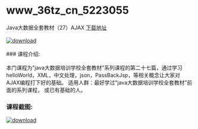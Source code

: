 # www_36tz_cn_5223055
Java大数据全套教材（27）AJAX
[下载地址](http://www.36tz.cn/article/5223055 "下载地址")
<br/></br>[![download](http://36tz.cn/muke_img/2022_03_1-7.png "下载地址")](http://www.36tz.cn/article/5223055 "下载地址")
<br/></br>### 课程介绍:<br/></br>本门课程为"java大数据培训学校全套教材"系列课程的第二十七篇，通过学习helloWorld，XML，中文处理，json，PassBackJsp，等相关概念让大家对AJAX编程打下好的基础。 适用人群：最好学过"java大数据培训学校全套教材"前面的系列课程， 或已有基础的人。

### 课程截图:
[![download](http://36tz.cn/muke_img/2022_02_2-63.png "下载地址")](http://www.36tz.cn/article/5223055 "下载地址")
